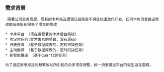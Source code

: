 ### 需求背景

	 随着公司业务发展，现有的卡片推送逻辑已经完全不满足快速迭代开发，任何卡片消息推送修改都会牵扯到很多个项目的修改

	* 卡片平台 （现在运营着的卡片后台系统）
	* 老定时任务(非常古老的项目，没有源码)
	* 扫表任务 （基于数据库表的，定时扫描任务）
	* 主动推荐 （基于数据库表的，定时扫描任务）
	* 新智能推送 （基于quartz的任务）

	为了适应消息推送的频繁改动所引起的众多项目调整，统一消息推送平台的诞生迫在眉睫。
